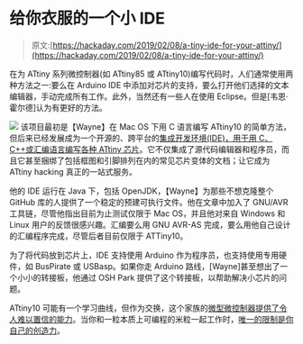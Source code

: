 # 给你衣服的一个小 IDE

> 原文:[https://hackaday.com/2019/02/08/a-tiny-ide-for-your-attiny/](https://hackaday.com/2019/02/08/a-tiny-ide-for-your-attiny/)

在为 ATtiny 系列微控制器(如 ATtiny85 或 ATtiny10)编写代码时，人们通常使用两种方法之一:要么在 Arduino IDE 中添加对芯片的支持，要么打开他们选择的文本编辑器，手动完成所有工作。此外，当然还有一些人在使用 Eclipse。但是[韦恩·霍尔德]认为有更好的方法。

[![](../Images/da176b3a1e1c001fe1e1728a6a77e311.png)](https://hackaday.com/wp-content/uploads/2019/02/tinyide_detail.png) 该项目最初是【Wayne】在 Mac OS 下用 C 语言编写 ATtiny10 的简单方法，但后来已经发展成为一个开源的、跨平台的[集成开发环境(IDE)，用于用 C、C++或汇编语言编写各种 ATtiny 芯片](https://github.com/wholder/ATTiny10IDE)。它不仅集成了源代码编辑器和程序员，而且它甚至捆绑了包括框图和引脚排列在内的常见芯片变体的文档；让它成为 ATtiny hacking 真正的一站式服务。

他的 IDE 运行在 Java 下，包括 OpenJDK，【Wayne】为那些不想克隆整个 GitHub 库的人提供了一个稳定的预建可执行文件。他在文章中加入了 GNU/AVR 工具链，尽管他指出目前为止测试仅限于 Mac OS，并且他对来自 Windows 和 Linux 用户的反馈很感兴趣。汇编要么用 GNU AVR-AS 完成，要么用他自己设计的汇编程序完成，尽管后者目前仅限于 ATTiny10。

为了将代码放到芯片上，IDE 支持使用 Arduino 作为程序员，也支持使用专用硬件，如 BusPirate 或 USBasp。如果你走 Arduino 路线，[Wayne]甚至想出了一个小小的转接板，他通过 OSH Park 提供了这个转接板，以帮助解决小芯片的问题。

ATtiny10 可能有一个学习曲线，但作为交换，这个家族的[微型微控制器提供了令人难以置信的能力](https://hackaday.com/2016/07/02/hackaday-prize-entry-a-minimal-attiny-voltage-and-frequency-counter/)。当你和一粒本质上可编程的米粒一起工作时，[唯一的限制是你自己的创造力](https://hackaday.com/2016/12/10/7-leds-2-pins-beat-that-charlieplexing/)。